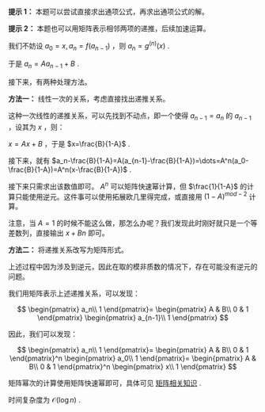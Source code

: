 **提示 1：** 本题可以尝试直接求出通项公式，再求出通项公式的解。

**提示 2：** 本题也可以用矩阵表示相邻两项的递推，后续加速运算。

我们不妨设 $a_0=x, a_n=f(a_{n-1})$ ，则 $a_n=g^{(n)}(x)$ .

于是 $a_n=Aa_{n-1}+B$ .

接下来，有两种处理方法。

**方法一：** 线性一次的关系，考虑直接找出递推关系。

这种一次线性的递推关系，可以先找到不动点，即一个使得 $a_{n-1}=a_n$ 的 $a_{n-1}$ ，设其为 $x$ ，则：

$x=Ax+B$ ，于是 $x=\frac{B}{1-A}$ .

接下来，就有 $a_n-\frac{B}{1-A}=A(a_{n-1}-\frac{B}{1-A})=\dots=A^n(a_0-\frac{B}{1-A})=A^n(x-\frac{B}{1-A})$ .

接下来只需求出该数值即可。 $A^n$ 可以矩阵快速幂计算，但 $\frac{1}{1-A}$ 的计算只能使用逆元。这件事可以使用拓展欧几里得完成，或直接用 $(1-A)^{mod-2}$ 计算。

注意，当 $A=1$ 的时候不能这么做，那怎么办呢？我们发现此时刚好就只是一个等差数列，直接输出 $x+Bn$ 即可。

**方法二：** 将递推关系改写为矩阵形式。

上述过程中因为涉及到逆元，因此在取的模非质数的情况下，存在可能没有逆元的问题。

我们用矩阵表示上述递推关系，可以发现：

$$
\begin{pmatrix}
a_n\\
1
\end{pmatrix}=
\begin{pmatrix}
A & B\\
0 & 1
\end{pmatrix}
\begin{pmatrix}
a_{n-1}\\
1
\end{pmatrix}
$$

因此，我们可以发现：

$$
\begin{pmatrix}
a_n\\
1
\end{pmatrix}=
\begin{pmatrix}
A & B\\
0 & 1
\end{pmatrix}^n
\begin{pmatrix}
a_0\\
1
\end{pmatrix}=
\begin{pmatrix}
A & B\\
0 & 1
\end{pmatrix}^n
\begin{pmatrix}
x\\
1
\end{pmatrix}
$$

矩阵幂次的计算使用矩阵快速幂即可，具体可见 [矩阵相关知识](https://oi-wiki.org/math/linear-algebra/matrix/) .

时间复杂度为 $\mathcal{O}(\log n)$ .

